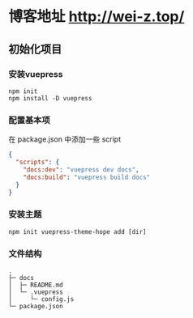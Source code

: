 # 博客地址 http://wei-z.top/
## 初始化项目
### 安装vuepress
``` shell
npm init
npm install -D vuepress
```
### 配置基本项
在 package.json 中添加一些 script
``` json
{
  "scripts": {
    "docs:dev": "vuepress dev docs",
    "docs:build": "vuepress build docs"
  }
}
```
### 安装主题
``` shell
npm init vuepress-theme-hope add [dir]
```
### 文件结构
``` text
.
├─ docs
│  ├─ README.md
│  └─ .vuepress
│     └─ config.js
└─ package.json

```